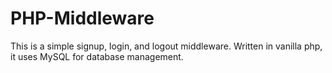 # PHP-Middleware
This is a simple signup, login, and logout middleware. Written in vanilla php, it uses MySQL for database management.

